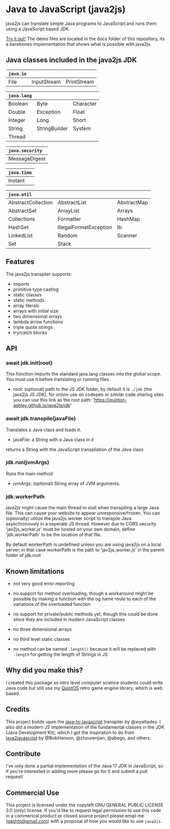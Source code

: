 # Java to JavaScript (java2js)

java2js can translate simple Java programs to JavaScript and runs them using a JavaScript based JDK.

[Try it out!](https://quinton-ashley.github.io/java2js/) The demo files are located in the docs folder of this repository, its a barebones implementation that shows what is possible with java2js.

## Java classes included in the java2js JDK

| `java.io` |             |             |
| :-------- | ----------- | ----------- |
| File      | InputStream | PrintStream |

| `java.lang` |               |           |
| :---------- | ------------- | --------- |
| Boolean     | Byte          | Character |
| Double      | Exception     | Float     |
| Integer     | Long          | Short     |
| String      | StringBuilder | System    |
| Thread      |               |           |

| `java.security` |
| :-------------- |
| MessageDigest   |

| `java.time` |
| :---------- |
| Instant     |

| `java.util`        |                        |             |
| :----------------- | ---------------------- | ----------- |
| AbstractCollection | AbstractList           | AbstractMap |
| AbstractSet        | ArrayList              | Arrays      |
| Collections        | Formatter              | HashMap     |
| HashSet            | IllegalFormatException | Itr         |
| LinkedList         | Random                 | Scanner     |
| Set                | Stack                  |             |

## Features

The java2js transpiler supports:

- imports
- primitive type casting
- static classes
- static methods
- array literals
- arrays with initial size
- two dimensional arrays
- lambda arrow functions
- triple quote strings
- try/catch blocks

## API

### await jdk.init(root)

This function imports the standard java.lang classes into the global scope. You must use it before translating or running files.

- root: (optional) path to the JS JDK folder, by default it is `./jdk` (the java2js JS JDK), for online use on codepen or similar code sharing sites you can use this link as the root path: 'https://quinton-ashley.github.io/java2js/jdk'

### await jdk.transpile(javaFile)

Translates a Java class and loads it.

- javaFile: a String with a Java class in it

returns a String with the JavaScript transpilation of the Java class

### jdk.run(jvmArgs)

Runs the main method

- jvmArgs: (optional) String array of JVM arguments.

### jdk.workerPath

java2js might cause the main thread to stall when transpiling a large Java file. This can cause your website to appear unresponsive/frozen. You can (optionally) utilize the java2js worker script to transpile Java asynchronously in a seperate JS thread. However due to CORS security 'jav2js_worker.js' must be hosted on your own domain, define 'jdk.workerPath' to be the location of that file.

By default workerPath is undefined unless you are using java2js on a local server, in that case workerPath is the path to 'jav2js_worker.js' in the parent folder of jdk.root

## Known limitations

- not very good error reporting

- no support for method overloading, though a workaround might be possible by making a function with the og name route to each of the variations of the overloaded function

- no support for private/public methods yet, though this could be done since they are included in modern JavaScript classes

- no three dimensional arrays

- no third level static classes

- no method can be named `.length()` because it will be replaced with `.length` for getting the length of Strings in JS

## Why did you make this?

I created this package so intro level computer science students could write Java code but still use my [QuintOS](https://quintos.org) retro game engine library, which is web based.

## Credits

This project builds upon the [java-to-javascript](https://github.com/wyattades/java-to-javascript) transpiler by @wyattades. I also did a modern JS implementation of the fundamental classes in the JDK (Java Development Kit), which I got the inspiration to do from [java2javascript](https://github.com/java2script/java2script) by @BobHanson, @zhourenjian, @abego, and others.

## Contribute

I've only done a partial implementation of the Java 17 JDK in JavaScript, so if you're interested in adding more please go for it and submit a pull request!

## Commercial Use

This project is licensed under the copyleft GNU GENERAL PUBLIC LICENSE 3.0 (only) license. If you'd like to request legal permission to use this code in a commerical product or closed source project please email me (qashto@gmail.com) with a proposal of how you would like to use `java2js`.
